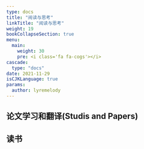 ```yaml
---
type: docs
title: "阅读与思考"
linkTitle: "阅读与思考"
weight: 19
bookCollapseSection: true
menu:
  main:
    weight: 30
    pre: <i class='fa fa-cogs'></i>
cascade:
  type: "docs"
date: 2021-11-29
isCJKLanguage: true
params:
  author: lyremelody
---
```


## 论文学习和翻译(Studis and Papers)

## 读书
